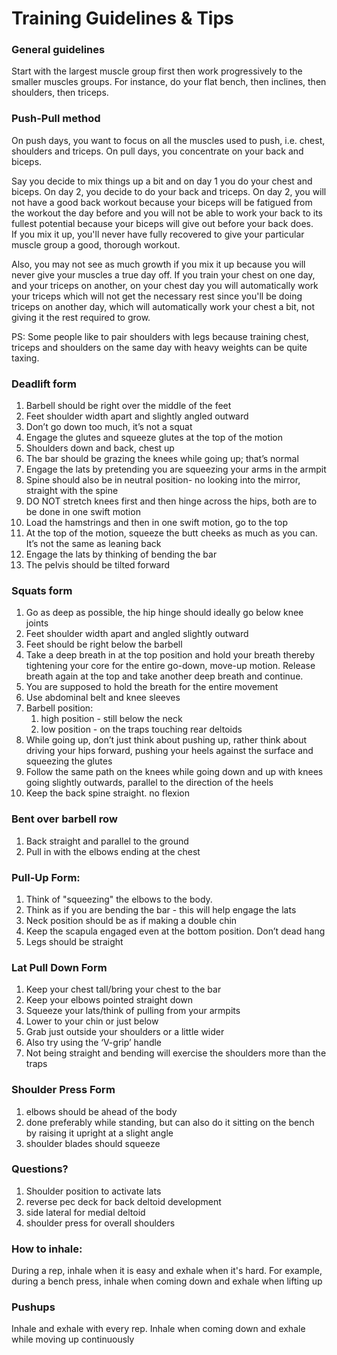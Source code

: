 # Training Guidelines & Tips


### General guidelines
Start with the largest muscle group first then work progressively to the smaller muscles groups. For instance, do your flat bench, then inclines, then shoulders, then triceps.

### Push-Pull method
On push days, you want to focus on all the muscles used to push, i.e. chest, shoulders and triceps. On pull days, you concentrate on your back and biceps. 

Say you decide to mix things up a bit and on day 1 you do your chest and biceps. On day 2, you decide to do your back and triceps. On day 2, you will not have a good back workout because your biceps will be fatigued from the workout the day before and you will not be able to work your back to its fullest potential because your biceps will give out before your back does.  
If you mix it up, you'll never have fully recovered to give your particular muscle group a good, thorough workout. 

Also, you may not see as much growth if you mix it up because you will never give your muscles a true day off. 
If you train your chest on one day, and your triceps on another, on your chest day you will automatically work your triceps which will not get the necessary rest since you'll be doing triceps on another day, which will automatically work your chest a bit, not giving it the rest required to grow.

PS: Some people like to pair shoulders with legs because training chest, triceps and shoulders on the same day with heavy weights can be quite taxing. 

### Deadlift form
1. Barbell should be right over the middle of the feet
2. Feet shoulder width apart and slightly angled outward
3. Don’t go down too much, it’s not a squat
4. Engage the glutes and squeeze glutes at the top of the motion
5. Shoulders down and back, chest up
6. The bar should be grazing the knees while going up; that’s normal
7. Engage the lats by pretending you are squeezing your arms in the armpit
8. Spine should also be in neutral position- no looking into the mirror, straight with the spine
9. DO NOT stretch knees first and then hinge across the hips, both are to be done in one swift motion
10. Load the hamstrings and then in one swift motion, go to the top
11. At the top of the motion, squeeze the butt cheeks as much as you can. It’s not the same as leaning back
12. Engage the lats by thinking of bending the bar
13. The pelvis should be tilted forward
	

### Squats form
1. Go as deep as possible, the hip hinge should ideally go below knee joints
2. Feet shoulder width apart and angled slightly outward
3. Feet should be right below the barbell
4. Take a deep breath in at the top position and hold your breath thereby tightening your core for the entire go-down, move-up motion. Release breath again at the top and take another deep breath and continue. 
5. You are supposed to hold the breath for the entire movement
6. Use abdominal belt and knee sleeves
7. Barbell position:
    1. high position - still below the neck
    2. low position - on the traps touching rear deltoids
8. While going up, don’t just think about pushing up, rather think about driving your hips forward, pushing your heels against the surface and squeezing the glutes
9. Follow the same path on the knees while going down and up with knees going slightly outwards, parallel to the direction of the heels
10. Keep the back spine straight. no flexion


### Bent over barbell row
1. Back straight and parallel to the ground
2. Pull in with the elbows ending at the chest


### Pull-Up Form:
1. Think of "squeezing" the elbows to the body. 
2. Think as if you are bending the bar  - this will help engage the lats
3. Neck position should be as if making a double chin
4. Keep the scapula engaged even at the bottom position. Don’t dead hang
5. Legs should be straight


### Lat Pull Down Form
1. Keep your chest tall/bring your chest to the bar
2. Keep your elbows pointed straight down
3. Squeeze your lats/think of pulling from your armpits
4. Lower to your chin or just below
5. Grab just outside your shoulders or a little wider
6. Also try using the ‘V-grip’ handle
7. Not being straight and bending will exercise the shoulders more than the traps


### Shoulder Press Form
1. elbows should be ahead of the body
2. done preferably while standing, but can also do it sitting on the bench by raising it upright at a slight angle
3. shoulder blades should squeeze


### Questions?
1. Shoulder position to activate lats
2. reverse pec deck for back deltoid development
3. side lateral for medial deltoid
4. shoulder press for overall shoulders


### How to inhale:
During a rep, inhale when it is easy and exhale when it's hard. For example, during a bench press, inhale when coming down and exhale when lifting up


### Pushups
Inhale and exhale with every rep. Inhale when coming down and exhale while moving up continuously
